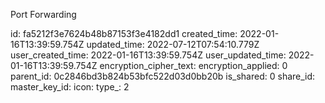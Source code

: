 Port Forwarding

id: fa5212f3e7624b48b87153f3e4182dd1
created_time: 2022-01-16T13:39:59.754Z
updated_time: 2022-07-12T07:54:10.779Z
user_created_time: 2022-01-16T13:39:59.754Z
user_updated_time: 2022-01-16T13:39:59.754Z
encryption_cipher_text: 
encryption_applied: 0
parent_id: 0c2846bd3b824b53bfc522d03d0bb20b
is_shared: 0
share_id: 
master_key_id: 
icon: 
type_: 2